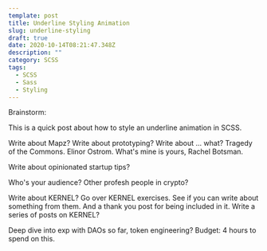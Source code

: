 ```yaml
---
template: post
title: Underline Styling Animation
slug: underline-styling
draft: true
date: 2020-10-14T08:21:47.348Z
description: ""
category: SCSS
tags:
  - SCSS
  - Sass
  - Styling
---
```

Brainstorm: 

This is a quick post about how to style an underline animation in SCSS.

Write about Mapz? Write about prototyping?
Write about ... what? Tragedy of the Commons. Elinor Ostrom. What's mine is yours, Rachel Botsman. 

Write about opinionated startup tips?

Who's your audience? 
Other profesh people in crypto?

Write about KERNEL? Go over KERNEL exercises. See if you can write about something from them. And a thank you post for being included in it. Write a series of posts on KERNEL?

Deep dive into exp with DAOs so far, token engineering? Budget: 4 hours to spend on this.
